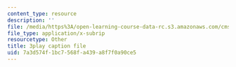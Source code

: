 ```yaml
---
content_type: resource
description: ''
file: /media/https%3A/open-learning-course-data-rc.s3.amazonaws.com/cms-608-game-design-spring-2014/7a3d574f1bc7568fa439a8f7f0a90ce5_1506656.vtt
file_type: application/x-subrip
resourcetype: Other
title: 3play caption file
uid: 7a3d574f-1bc7-568f-a439-a8f7f0a90ce5
---
```

